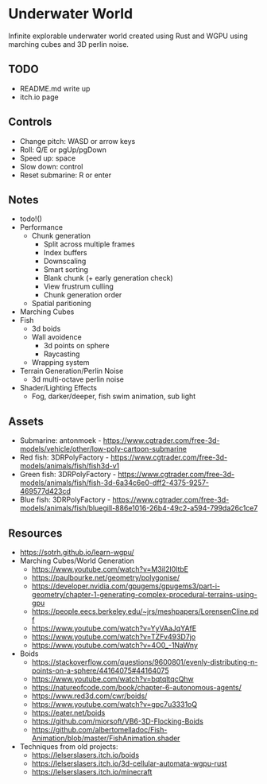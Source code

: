 # Underwater World

Infinite explorable underwater world created using Rust and WGPU using marching cubes and 3D perlin noise.

## TODO

- README.md write up
- itch.io page

## Controls

- Change pitch: WASD or arrow keys
- Roll: Q/E or pgUp/pgDown
- Speed up: space
- Slow down: control
- Reset submarine: R or enter

## Notes

- todo!()
- Performance
    - Chunk generation
        - Split across multiple frames
        - Index buffers
        - Downscaling
        - Smart sorting
        - Blank chunk (+ early generation check)
        - View frustrum culling
        - Chunk generation order
    - Spatial paritioning
- Marching Cubes
- Fish
    - 3d boids
    - Wall avoidence
        - 3d points on sphere
        - Raycasting
    - Wrapping system
- Terrain Generation/Perlin Noise
    - 3d multi-octave perlin noise
- Shader/Lighting Effects
    - Fog, darker/deeper, fish swim animation, sub light

## Assets

- Submarine: antonmoek - https://www.cgtrader.com/free-3d-models/vehicle/other/low-poly-cartoon-submarine
- Red fish: 3DRPolyFactory - https://www.cgtrader.com/free-3d-models/animals/fish/fish3d-v1
- Green fish: 3DRPolyFactory - https://www.cgtrader.com/free-3d-models/animals/fish/fish-3d-6a34c6e0-dff2-4375-9257-469577d423cd
- Blue fish: 3DRPolyFactory - https://www.cgtrader.com/free-3d-models/animals/fish/bluegill-886e1016-26b4-49c2-a594-799da26c1ce7

## Resources

- https://sotrh.github.io/learn-wgpu/
- Marching Cubes/World Generation
    - https://www.youtube.com/watch?v=M3iI2l0ltbE
    - https://paulbourke.net/geometry/polygonise/
    - https://developer.nvidia.com/gpugems/gpugems3/part-i-geometry/chapter-1-generating-complex-procedural-terrains-using-gpu
    - https://people.eecs.berkeley.edu/~jrs/meshpapers/LorensenCline.pdf
    - https://www.youtube.com/watch?v=YyVAaJqYAfE
    - https://www.youtube.com/watch?v=TZFv493D7jo
    - https://www.youtube.com/watch?v=4O0_-1NaWny
- Boids
    - https://stackoverflow.com/questions/9600801/evenly-distributing-n-points-on-a-sphere/44164075#44164075
    - https://www.youtube.com/watch?v=bqtqltqcQhw
    - https://natureofcode.com/book/chapter-6-autonomous-agents/
    - https://www.red3d.com/cwr/boids/
    - https://www.youtube.com/watch?v=gpc7u3331oQ
    - https://eater.net/boids
    - https://github.com/miorsoft/VB6-3D-Flocking-Boids
    - https://github.com/albertomelladoc/Fish-Animation/blob/master/FishAnimation.shader
- Techniques from old projects:
    - https://lelserslasers.itch.io/boids
    - https://lelserslasers.itch.io/3d-cellular-automata-wgpu-rust
    - https://lelserslasers.itch.io/minecraft
